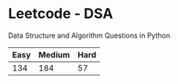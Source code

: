 # Leetcode - DSA

Data Structure and Algorithm Questions in Python

| Easy   |  Medium  | Hard |
|--------|----------|------|
|   134  |    184   |  57  |
